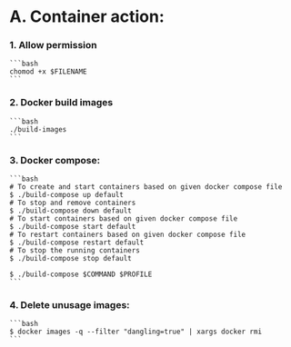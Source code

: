 # A. Container action:
### 1. Allow permission
    ```bash
    chomod +x $FILENAME
    ```
### 2. Docker build images
    ```bash
    ./build-images
    ```
### 3. Docker compose:
    ```bash 
    # To create and start containers based on given docker compose file
    $ ./build-compose up default
    # To stop and remove containers
    $ ./build-compose down default
    # To start containers based on given docker compose file
    $ ./build-compose start default
    # To restart containers based on given docker compose file
    $ ./build-compose restart default
    # To stop the running containers
    $ ./build-compose stop default

    $ ./build-compose $COMMAND $PROFILE
    ```	
### 4. Delete unusage images: 
    ```bash
    $ docker images -q --filter "dangling=true" | xargs docker rmi
    ```
